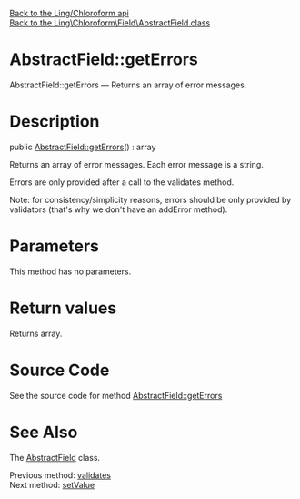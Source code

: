 [Back to the Ling/Chloroform api](https://github.com/lingtalfi/Chloroform/blob/master/doc/api/Ling/Chloroform.md)<br>
[Back to the Ling\Chloroform\Field\AbstractField class](https://github.com/lingtalfi/Chloroform/blob/master/doc/api/Ling/Chloroform/Field/AbstractField.md)


AbstractField::getErrors
================



AbstractField::getErrors — Returns an array of error messages.




Description
================


public [AbstractField::getErrors](https://github.com/lingtalfi/Chloroform/blob/master/doc/api/Ling/Chloroform/Field/AbstractField/getErrors.md)() : array




Returns an array of error messages.
Each error message is a string.

Errors are only provided after a call to the validates method.

Note: for consistency/simplicity reasons, errors should be only provided by
validators (that's why we don't have an addError method).




Parameters
================

This method has no parameters.


Return values
================

Returns array.








Source Code
===========
See the source code for method [AbstractField::getErrors](https://github.com/lingtalfi/Chloroform/blob/master/Field/AbstractField.php#L196-L199)


See Also
================

The [AbstractField](https://github.com/lingtalfi/Chloroform/blob/master/doc/api/Ling/Chloroform/Field/AbstractField.md) class.

Previous method: [validates](https://github.com/lingtalfi/Chloroform/blob/master/doc/api/Ling/Chloroform/Field/AbstractField/validates.md)<br>Next method: [setValue](https://github.com/lingtalfi/Chloroform/blob/master/doc/api/Ling/Chloroform/Field/AbstractField/setValue.md)<br>

